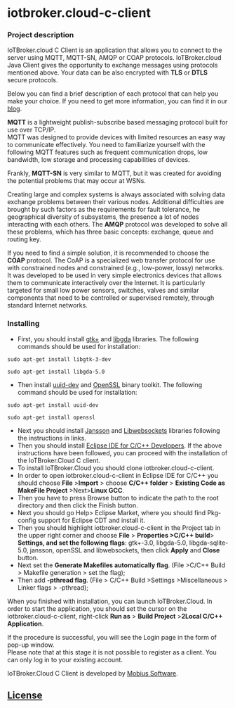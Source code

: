 # iotbroker.cloud-c-client

### Project description

IoTBroker.cloud C Client is an application that allows you to connect to the server using MQTT, MQTT-SN, 
AMQP or COAP protocols. IoTBroker.cloud Java Client gives the opportunity to exchange messages using protocols 
mentioned above. Your data can be also encrypted with **TLS** or **DTLS** secure protocols.   

Below you can find a brief description of each protocol that can help you make your choice. 
If you need to get more information, you can find it in our [blog](https://www.iotbroker.cloud/clientApps/C/MQTT).
 
**MQTT** is a lightweight publish-subscribe based messaging protocol built for use over TCP/IP.  
MQTT was designed to provide devices with limited resources an easy way to communicate effectively. 
You need to familiarize yourself with the following MQTT features such as frequent communication drops, low bandwidth, 
low storage and processing capabilities of devices. 

Frankly, **MQTT-SN** is very similar to MQTT, but it was created for avoiding the potential problems that may occur at WSNs. 

Creating large and complex systems is always associated with solving data exchange problems between their various nodes. 
Additional difficulties are brought by such factors as the requirements for fault tolerance, 
he geographical diversity of subsystems, the presence a lot of nodes interacting with each others. 
The **AMQP** protocol was developed to solve all these problems, which has three basic concepts: 
exchange, queue and routing key. 

If you need to find a simple solution, it is recommended to choose the **COAP** protocol. 
The CoAP is a specialized web transfer protocol for use with constrained nodes and constrained (e.g., low-power, lossy) networks. It was developed to be used in very simple electronics devices that allows them to communicate interactively over the Internet. It is particularly targeted for small low power sensors, switches, valves and similar components that need to be controlled or supervised remotely, through standard Internet networks.   
 
### Installing

* First, you should install [gtk+](https://www.gtk.org/download/index.php) and [libgda](https://packages.ubuntu.com/xenial/libgda-5.0-4) libraries. The following commands should be used for installation:  
```
sudo apt-get install libgtk-3-dev 
```
```
sudo apt-get install libgda-5.0
```

* Then install [uuid-dev](https://www.howtoinstall.co/en/ubuntu/xenial/uuid-dev) and [OpenSSL](https://www.openssl.org/) binary toolkit. The following command should be used for installation:  


```
sudo apt-get install uuid-dev
```
```
sudo apt-get install openssl
```

* Next you should install [Jansson](https://jansson.readthedocs.io/en/latest/gettingstarted.html) and [Libwebsockets](https://libwebsockets.org/lws-api-doc-master/html/md_READMEs_README_8build.html)
libraries following the instructions in links.   
* Then you should install [Eclipse IDE for C/C++ Developers](https://www.eclipse.org/downloads/). 
If the above instructions have been followed, you can proceed with the installation of the IoTBroker.Cloud C client.
* To install IoTBroker.Cloud you should clone  iotbroker.cloud-c-client. 
* In order to open iotbroker.cloud-c-client in Eclipse IDE for C/C++ 
you should choose **File** >**Import** > choose **C/C++ folder** > **Existing Code as MakeFile Project** >Next>**Linux GCC**.  
* Then you have to press Browse button to indicate the path to the root directory and then click the Finish button. 
* Next you should go Help> Eclipse Market, where you should find Pkg-config support for Eclipse CDT and install it.  
* Then you should highlight iotbroker.cloud-c-client in the Project tab in the upper right corner 
and choose **File** > **Properties >C/C++ build**> **Settings, and set the following flags**: 
gtk+-3.0, libgda-5.0, libgda-sqlite-5.0, jansson, openSSL and libwebsockets, then click **Apply** and **Close** button. 
* Next set the **Generate Makefiles automatically flag**. (File >C/C++ Build > Makefile generation > set the flag);
* Then add **-pthread flag**. (File > C/C++ Build >Settings >Miscellaneous > Linker flags > -pthread);

When you finished with installation, you can launch IoTBroker.Cloud. 
In order to start the application, you should set the cursor on the iotbroker.cloud-c-client, 
right-click **Run as** > **Build Project** >**2Local C/C++ Application**.

If the procedure is successful, you will see the Login page in the form of pop-up window.  
Please note that at this stage it is not possible to register as a client. You can only log in to your existing account. 

IoTBroker.Cloud C Client is developed by [Mobius Software](http://mobius-software.com/).

## [License](LICENSE.md)
